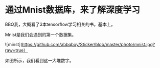 # 通过Mnist数据库，来了解深度学习

BBQ我，大概看了3本tensorflow学习相关的书，基本上。

Mnist是我们会遇到的第一个数据集。

![minst](https://github.com/abbqboy/Sticker/blob/master/photo/mnist.jpg?raw=true）

如图所示，我们看到这一大堆数字。
